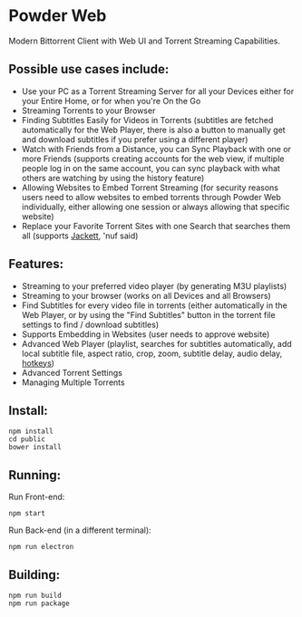 # Powder Web

Modern Bittorrent Client with Web UI and Torrent Streaming Capabilities.


## Possible use cases include:

- Use your PC as a Torrent Streaming Server for all your Devices either for your Entire Home, or for when you're On the Go
- Streaming Torrents to your Browser
- Finding Subtitles Easily for Videos in Torrents (subtitles are fetched automatically for the Web Player, there is also a button to manually get and download subtitles if you prefer using a different player)
- Watch with Friends from a Distance, you can Sync Playback with one or more Friends (supports creating accounts for the web view, if multiple people log in on the same account, you can sync playback with what others are watching by using the history feature)
- Allowing Websites to Embed Torrent Streaming (for security reasons users need to allow websites to embed torrents through Powder Web individually, either allowing one session or always allowing that specific website)
- Replace your Favorite Torrent Sites with one Search that searches them all (supports [Jackett](https://github.com/Jackett/Jackett), 'nuf said)


## Features:

- Streaming to your preferred video player (by generating M3U playlists)
- Streaming to your browser (works on all Devices and all Browsers)
- Find Subtitles for every video file in torrents (either automatically in the Web Player, or by using the "Find Subtitles" button in the torrent file settings to find / download subtitles)
- Supports Embedding in Websites (user needs to approve website)
- Advanced Web Player (playlist, searches for subtitles automatically, add local subtitle file, aspect ratio, crop, zoom, subtitle delay, audio delay, [hotkeys](https://github.com/jaruba/PowderWeb/wiki/Web-Player-Hotkeys))
- Advanced Torrent Settings
- Managing Multiple Torrents


## Install:

```
npm install
cd public
bower install
```


## Running:

Run Front-end:

```
npm start
```


Run Back-end (in a different terminal):

```
npm run electron
```


## Building:

```
npm run build
npm run package
```

